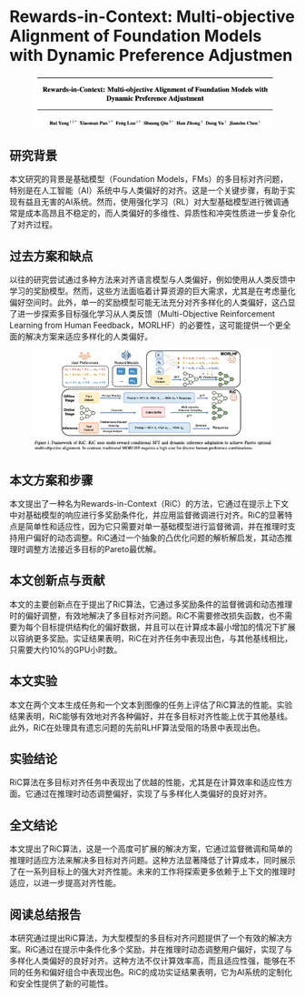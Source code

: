 # Rewards-in-Context: Multi-objective Alignment of Foundation Models with Dynamic Preference Adjustmen

<figure><img src="../.gitbook/assets/image (8) (1) (1) (1) (1) (1) (1) (1) (1) (1).png" alt=""><figcaption></figcaption></figure>

## 研究背景

本文研究的背景是基础模型（Foundation Models，FMs）的多目标对齐问题，特别是在人工智能（AI）系统中与人类偏好的对齐。这是一个关键步骤，有助于实现有益且无害的AI系统。然而，使用强化学习（RL）对大型基础模型进行微调通常是成本高昂且不稳定的，而人类偏好的多维性、异质性和冲突性质进一步复杂化了对齐过程。

## 过去方案和缺点

以往的研究尝试通过多种方法来对齐语言模型与人类偏好，例如使用从人类反馈中学习的奖励模型。然而，这些方法面临着计算资源的巨大需求，尤其是在考虑量化偏好空间时。此外，单一的奖励模型可能无法充分对齐多样化的人类偏好，这凸显了进一步探索多目标强化学习从人类反馈（Multi-Objective Reinforcement Learning from Human Feedback，MORLHF）的必要性，这可能提供一个更全面的解决方案来适应多样化的人类偏好。

<figure><img src="../.gitbook/assets/image (9) (1) (1) (1) (1) (1) (1) (1) (1).png" alt=""><figcaption></figcaption></figure>

## 本文方案和步骤

本文提出了一种名为Rewards-in-Context（RiC）的方法，它通过在提示上下文中对基础模型的响应进行多奖励条件化，并应用监督微调进行对齐。RiC的显著特点是简单性和适应性，因为它只需要对单一基础模型进行监督微调，并在推理时支持用户偏好的动态调整。RiC通过一个抽象的凸优化问题的解析解启发，其动态推理时调整方法接近多目标的Pareto最优解。

## 本文创新点与贡献

本文的主要创新点在于提出了RiC算法，它通过多奖励条件的监督微调和动态推理时的偏好调整，有效地解决了多目标对齐问题。RiC不需要修改损失函数，也不需要为每个目标提供结构化的偏好数据，并且可以在计算成本最小增加的情况下扩展以容纳更多奖励。实证结果表明，RiC在对齐任务中表现出色，与其他基线相比，只需要大约10%的GPU小时数。

## 本文实验

本文在两个文本生成任务和一个文本到图像的任务上评估了RiC算法的性能。实验结果表明，RiC能够有效地对齐各种偏好，并在多目标对齐性能上优于其他基线。此外，RiC在处理具有遗忘问题的先前RLHF算法受阻的场景中表现出色。

## 实验结论

RiC算法在多目标对齐任务中表现出了优越的性能，尤其是在计算效率和适应性方面。它通过在推理时动态调整偏好，实现了与多样化人类偏好的良好对齐。

## 全文结论

本文提出了RiC算法，这是一个高度可扩展的解决方案，它通过监督微调和简单的推理时适应方法来解决多目标对齐问题。这种方法显著降低了计算成本，同时展示了在一系列目标上的强大对齐性能。未来的工作将探索更多依赖于上下文的推理时适应，以进一步提高对齐性能。

## 阅读总结报告

本研究通过提出RiC算法，为大型模型的多目标对齐问题提供了一个有效的解决方案。RiC通过在提示中条件化多个奖励，并在推理时动态调整用户偏好，实现了与多样化人类偏好的良好对齐。这种方法不仅计算效率高，而且适应性强，能够在不同的任务和偏好组合中表现出色。RiC的成功实证结果表明，它为AI系统的定制化和安全性提供了新的可能性。
